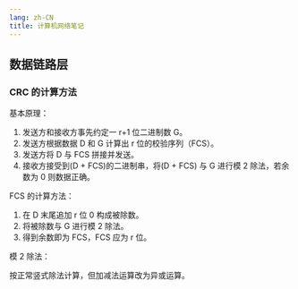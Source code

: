 ```yaml
---
lang: zh-CN
title: 计算机网络笔记
---
```


## 数据链路层

### CRC 的计算方法

基本原理：

1. 发送方和接收方事先约定一 r+1 位二进制数 G。
2. 发送方根据数据 D 和 G 计算出 r 位的校验序列（FCS）。
3. 发送方将 D 与 FCS 拼接并发送。
4. 接收方接受到(D + FCS)的二进制串，将(D + FCS) 与 G 进行模 2 除法，若余数为 0 则数据正确。

FCS 的计算方法：

1. 在 D 末尾追加 r 位 0 构成被除数。
2. 将被除数与 G 进行模 2 除法。
3. 得到余数即为 FCS，FCS 应为 r 位。

模 2 除法：

按正常竖式除法计算，但加减法运算改为异或运算。

